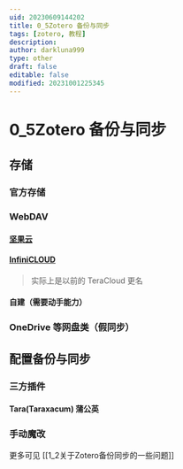 ```yaml
---
uid: 20230609144202
title: 0_5Zotero 备份与同步
tags: [zotero, 教程]
description: 
author: darkluna999
type: other
draft: false
editable: false
modified: 20231001225345
---
```


# 0_5Zotero 备份与同步

## 存储

### 官方存储

### WebDAV

#### [坚果云](https://www.jianguoyun.com/)

#### [InfiniCLOUD](https://infini-cloud.net/en/index.html)

> 实际上是以前的 TeraCloud 更名

#### 自建（需要动手能力）

### OneDrive 等网盘类（假同步）

## 配置备份与同步

### 三方插件

#### Tara(Taraxacum) 蒲公英

### 手动魔改

更多可见 [[1_2关于Zotero备份同步的一些问题]]